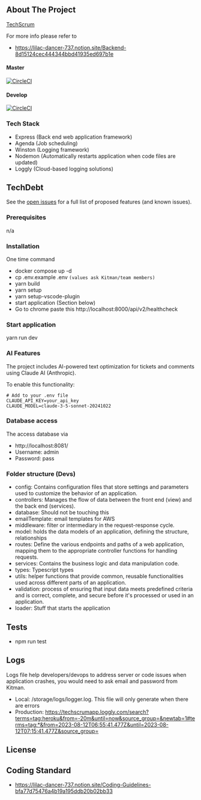 ## About The Project

[TechScrum](https://techscrumapp.com)

For more info please refer to

- https://lilac-dancer-737.notion.site/Backend-8d15124cec444344bbd41935ed697b1e

#### Master

[![CircleCI](https://dl.circleci.com/status-badge/img/bb/010001/be.techscrum/tree/master.svg?style=svg)](https://dl.circleci.com/status-badge/redirect/bb/010001/be.techscrum/tree/master)

#### Develop

[![CircleCI](https://dl.circleci.com/status-badge/img/bb/010001/be.techscrum/tree/develop.svg?style=svg)](https://dl.circleci.com/status-badge/redirect/bb/010001/be.techscrum/tree/develop)

### Tech Stack

- Express (Back end web application framework)
- Agenda (Job scheduling)
- Winston (Logging framework)
- Nodemon (Automatically restarts application when code files are updated)
- Loggly (Cloud-based logging solutions)

## TechDebt

See the [open issues](https://010001.atlassian.net/jira/software/projects/TEC/boards/2/backlog) for a full list of proposed features (and known issues).

### Prerequisites

n/a

### Installation

One time command

- docker compose up -d
- cp .env.example .env `(values ask Kitman/team members)`
- yarn build
- yarn setup
- yarn setup-vscode-plugin
- start application (Section below)
- Go to chrome paste this http://localhost:8000/api/v2/healthcheck

### Start application

yarn run dev

### AI Features

The project includes AI-powered text optimization for tickets and comments using Claude AI (Anthropic).

To enable this functionality:

```
# Add to your .env file
CLAUDE_API_KEY=your_api_key
CLAUDE_MODEL=claude-3-5-sonnet-20241022
```

### Database access

The access database via

- http://localhost:8081/
- Username: admin
- Password: pass

### Folder structure (Devs)

- config: Contains configuration files that store settings and parameters used to customize the behavior of an application.
- controllers: Manages the flow of data between the front end (view) and the back end (services).
- database: Should not be touching this
- emailTemplate: email templates for AWS
- middleware: filter or intermediary in the request-response cycle.
- model: holds the data models of an application, defining the structure, relationships
- routes: Define the various endpoints and paths of a web application, mapping them to the appropriate controller functions for handling requests.
- services: Contains the business logic and data manipulation code.
- types: Typescript types
- utils: helper functions that provide common, reusable functionalities used across different parts of an application.
- validation: process of ensuring that input data meets predefined criteria and is correct, complete, and secure before it's processed or used in an application.
- loader: Stuff that starts the application

## Tests

- npm run test

## Logs

Logs file help developers/devops to address server or code issues when application crashes, you would need to ask email and password from Kitman.

- Local: /storage/logs/logger.log. This file will only generate when there are errors
- Production: https://techscrumapp.loggly.com/search?terms=tag:heroku&from=-20m&until=now&source_group=&newtab=1#terms=tag:*&from=2023-08-12T06:55:41.477Z&until=2023-08-12T07:15:41.477Z&source_group=

## License

## Coding Standard

- https://lilac-dancer-737.notion.site/Coding-Guidelines-bfa77d75476a4b19a195ddb20b02bb33
